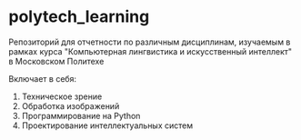# polytech_learning
Репозиторий для отчетности по различным дисциплинам, изучаемым в рамках курса "Компьютерная лингвистика и искусственный интеллект" в Московском Политехе

Включает в себя:
1) Техническое зрение
2) Обработка изображений
3) Программирование на Python
4) Проектирование интеллектуальных систем
